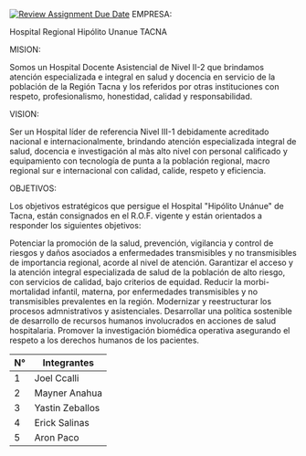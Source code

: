 [![Review Assignment Due Date](https://classroom.github.com/assets/deadline-readme-button-24ddc0f5d75046c5622901739e7c5dd533143b0c8e959d652212380cedb1ea36.svg)](https://classroom.github.com/a/4qIAkGT-)
EMPRESA: 

Hospital Regional Hipólito Unanue TACNA 

MISION:

Somos un Hospital Docente Asistencial de Nivel II-2 que brindamos atención especializada e integral en salud y docencia en servicio de la población de la Región Tacna y los referidos por otras instituciones con respeto, profesionalismo, honestidad, calidad y responsabilidad.

VISION:

Ser un Hospital líder de referencia Nivel III-1 debidamente acreditado nacional e internacionalmente, brindando atención especializada integral de salud, docencia e investigación al màs alto nivel con personal calificado y equipamiento con tecnología de punta a la población regional, macro regional sur e internacional con calidad, calide, respeto y eficiencia.

OBJETIVOS:

Los objetivos estratégicos que persigue el Hospital "Hipólito Unánue" de Tacna, están consignados en el R.O.F. vigente y están orientados a responder los siguientes objetivos:

Potenciar la promoción de la salud, prevención, vigilancia y control de riesgos y daños asociados a enfermedades transmisibles y no transmisibles de importancia regional, acorde al nivel de atención.
Garantizar el acceso y la atención integral especializada de salud de la población de alto riesgo, con servicios de calidad, bajo criterios de equidad.
Reducir la morbi-mortalidad infantil, materna, por  enfermedades transmisibles y no transmisibles prevalentes en la región.
Modernizar y reestructurar los procesos admnistrativos y asistenciales.
Desarrollar una política sostenible de desarrollo de recursos humanos involucrados  en acciones de salud hospitalaria.
Promover la investigación biomédica operativa asegurando el respeto a los derechos humanos de los pacientes.



| N° | Integrantes |
|-----------|-----------|
| 1  | Joel Ccalli |
| 2 | Mayner Anahua |
| 3 | Yastin Zeballos |
| 4 | Erick Salinas |
| 5 | Aron Paco |
